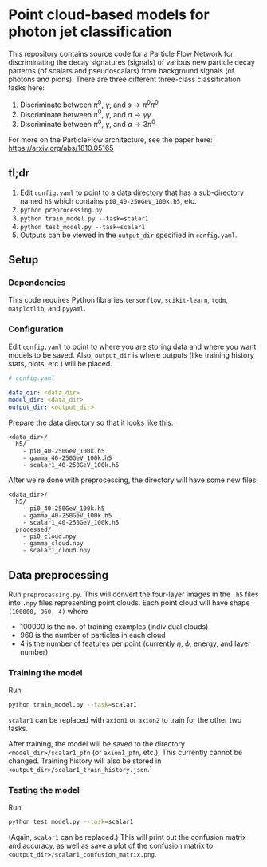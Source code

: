 # Point cloud-based models for photon jet classification

This repository contains source code for a Particle Flow Network for discriminating the decay signatures (signals) of various new particle decay patterns (of scalars and pseudoscalars) from background signals (of photons and pions). There are three different three-class classification tasks here:
1. Discriminate between $\pi^0$, $\gamma$, and $s\rightarrow \pi^0\pi^0$
2. Discriminate between $\pi^0$, $\gamma$, and $a\rightarrow \gamma\gamma$
3. Discriminate between $\pi^0$, $\gamma$, and $a\rightarrow 3\pi^0$

For more on the ParticleFlow architecture, see the paper here: https://arxiv.org/abs/1810.05165

## tl;dr

1. Edit `config.yaml` to point to a data directory that has a sub-directory named `h5` which contains `pi0_40-250GeV_100k.h5`, etc.
2. `python preprocessing.py`
3. `python train_model.py --task=scalar1`
4. `python test_model.py --task=scalar1`
5. Outputs can be viewed in the `output_dir` specified in `config.yaml`.

## Setup

### Dependencies

This code requires Python libraries `tensorflow`, `scikit-learn`, `tqdm`, `matplotlib`, and `pyyaml`.

### Configuration

Edit `config.yaml` to point to where you are storing data and where you want models to be saved. Also, `output_dir` is where outputs (like training history stats, plots, etc.) will be placed.

```yaml
# config.yaml

data_dir: <data_dir>
model_dir: <data_dir>
output_dir: <output_dir>
```

Prepare the data directory so that it looks like this:

```
<data_dir>/
  h5/
    - pi0_40-250GeV_100k.h5
    - gamma_40-250GeV_100k.h5
    - scalar1_40-250GeV_100k.h5
```

After we're done with preprocessing, the directory will have some new files:

```
<data_dir>/
  h5/
    - pi0_40-250GeV_100k.h5
    - gamma_40-250GeV_100k.h5
    - scalar1_40-250GeV_100k.h5
  processed/
    - pi0_cloud.npy
    - gamma_cloud.npy
    - scalar1_cloud.npy
```

## Data preprocessing

Run `preprocessing.py`. This will convert the four-layer images in the `.h5` files into `.npy` files representing point clouds. Each point cloud will have shape `(100000, 960, 4)` where
- 100000 is the no. of training examples (individual clouds)
- 960 is the number of particles in each cloud
- 4 is the number of features per point (currently $\eta$, $\phi$, energy, and layer number)

### Training the model

Run
```bash
python train_model.py --task=scalar1
```
`scalar1` can be replaced with `axion1` or `axion2` to train for the other two tasks.

After training, the model will be saved to the directory `<model_dir>/scalar1_pfn` (or `axion1_pfn`, etc.). This currently cannot be changed. Training history will also be stored in `<output_dir>/scalar1_train_history.json`.`

### Testing the model

Run
```bash
python test_model.py --task=scalar1
```
(Again, `scalar1` can be replaced.) This will print out the confusion matrix and accuracy, as well as save a plot of the confusion matrix to `<output_dir>/scalar1_confusion_matrix.png`.
